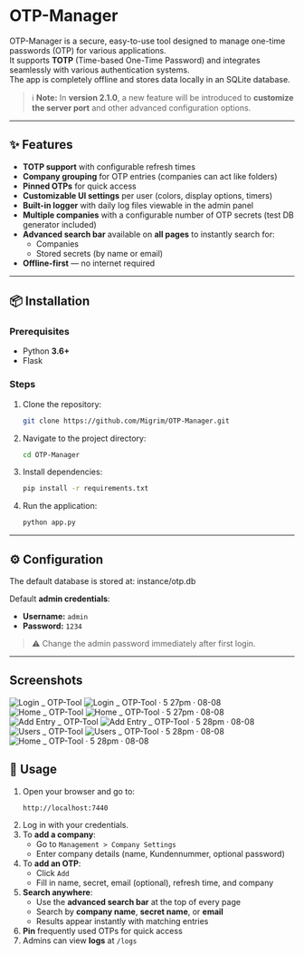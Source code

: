 # OTP-Manager

OTP-Manager is a secure, easy-to-use tool designed to manage one-time passwords (OTP) for various applications.  
It supports **TOTP** (Time-based One-Time Password) and integrates seamlessly with various authentication systems.  
The app is completely offline and stores data locally in an SQLite database.

> ℹ️ **Note:** In **version 2.1.0**, a new feature will be introduced to **customize the server port** and other advanced configuration options.

---

## ✨ Features

- **TOTP support** with configurable refresh times
- **Company grouping** for OTP entries (companies can act like folders)
- **Pinned OTPs** for quick access
- **Customizable UI settings** per user (colors, display options, timers)
- **Built-in logger** with daily log files viewable in the admin panel
- **Multiple companies** with a configurable number of OTP secrets (test DB generator included)
- **Advanced search bar** available on **all pages** to instantly search for:
  - Companies
  - Stored secrets (by name or email)
- **Offline-first** — no internet required

---

## 📦 Installation

### Prerequisites
- Python **3.6+**
- Flask

### Steps

1. Clone the repository:
    ```bash
    git clone https://github.com/Migrim/OTP-Manager.git
    ```
2. Navigate to the project directory:
    ```bash
    cd OTP-Manager
    ```
3. Install dependencies:
    ```bash
    pip install -r requirements.txt
    ```
    
5. Run the application:
    ```bash
    python app.py
    ```

---

## ⚙️ Configuration

The default database is stored at:
instance/otp.db

Default **admin credentials**:
- **Username:** `admin`
- **Password:** `1234`

> ⚠️ Change the admin password immediately after first login.

---

## Screenshots

![Login _ OTP-Tool](https://github.com/user-attachments/assets/41ea52d9-799c-433f-9dae-cabe8233722b)
![Login _ OTP-Tool · 5 27pm · 08-08](https://github.com/user-attachments/assets/88c1091f-573d-4feb-bdf7-7dbfd77c8089)
![Home _ OTP-Tool](https://github.com/user-attachments/assets/ad2bcb01-440b-429f-b524-b47b5a7cf0eb)
![Home _ OTP-Tool · 5 27pm · 08-08](https://github.com/user-attachments/assets/ac69aa4b-1d94-4444-9fbc-3a9af3ef808f)
![Add Entry _ OTP-Tool](https://github.com/user-attachments/assets/3040ef71-bf72-43d0-b219-1e6e6a5e9c3b)
![Add Entry _ OTP-Tool · 5 28pm · 08-08](https://github.com/user-attachments/assets/1b456c90-87bf-4c26-bb83-2dcee551a57d)
![Users _ OTP-Tool](https://github.com/user-attachments/assets/a2894c19-6799-4d36-a2ea-ab1e094634c0)
![Users _ OTP-Tool · 5 28pm · 08-08](https://github.com/user-attachments/assets/2c1c86cc-df53-439e-9ff1-a7ce291935ab)
![Home _ OTP-Tool · 5 28pm · 08-08](https://github.com/user-attachments/assets/e9822525-a089-4e1a-8983-22f4042a5813)


## 🚀 Usage

1. Open your browser and go to:
    ```
    http://localhost:7440
    ```
2. Log in with your credentials.
3. To **add a company**:
    - Go to `Management > Company Settings`
    - Enter company details (name, Kundennummer, optional password)
4. To **add an OTP**:
    - Click `Add`
    - Fill in name, secret, email (optional), refresh time, and company
5. **Search anywhere**:
    - Use the **advanced search bar** at the top of every page
    - Search by **company name**, **secret name**, or **email**
    - Results appear instantly with matching entries
6. **Pin** frequently used OTPs for quick access
7. Admins can view **logs** at `/logs`
